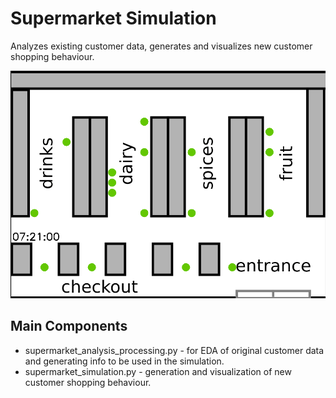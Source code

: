 ﻿# Supermarket Simulation
Analyzes existing customer data, generates and visualizes new customer shopping behaviour.

![](example.gif)

## Main Components
- supermarket_analysis_processing.py - for EDA of original customer data and generating info to be used in the simulation.
- supermarket_simulation.py - generation and visualization of new customer shopping behaviour.
